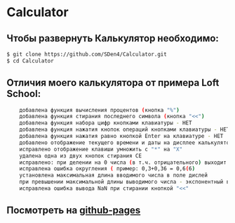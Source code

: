 # Calculator

##  Чтобы развернуть Калькулятор необходимо:
```sh
$ git clone https://github.com/SDen4/Calculator.git
$ cd Calculator
```

## Отличия моего калькулятора от примера Loft School:
```sh
    добавлена функция вычисления процентов (кнопка "%")
    добавлена функция стирания последнего символа (кнопка "<<")
    добавлена функция набора цифр кнопками клавиатуры - НЕТ
    добавлена функция нажатия кнопок операций кнопками клавиатуры - НЕТ
    добавлена функция нажатия равно кнопкой Enter на клавиатуре - НЕТ
    добавлено отображение текущего времени и даты на дисплее калькулятора
    исправлено отображение клавиши умножить с "*" на "Х"
    удалена одна из двух кнопок стирания СЕ
    исправлено: при делении на 0 числа (в т.ч. отрицательного) выходит "Ошибка!", а не "infinity"
    исправлена ошибка округления ( пример: 0,3+0,36 = 0,6(6) 
    установлена максимальная длина вводимого числа в поле дислей
    при превышении максимальной длины выводимого числа - экспонентный вид отображения числа
    исправлена ошибка вывода NaN при стирании кнопкой "<<" 
```

## Посмотреть на [github-pages](https://sden4.github.io/Calculator/)
